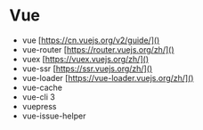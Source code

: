 # Vue

- vue [https://cn.vuejs.org/v2/guide/]()
- vue-router [https://router.vuejs.org/zh/]()
- vuex [https://vuex.vuejs.org/zh/]()
- vue-ssr [https://ssr.vuejs.org/zh/]()
- vue-loader [https://vue-loader.vuejs.org/zh/]()
- vue-cache
- vue-cli 3
- vuepress
- vue-issue-helper
